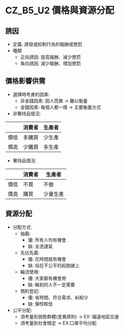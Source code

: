 # CZ_B5_U2 價格與資源分配
## 誘因
- 定義: 誘發或抑制行為的報酬或懲罰
- 種類
  - 正向誘因: 提高報酬、減少懲罰
  - 負向誘因: 減少報酬、增加懲罰
## 價格影響供需
- 選擇時考慮的因素:
  - 非金錢因素: 因人而異 -> 難以衡量
  - 金錢因素: 每個人都一樣 -> 主要衡量方式
- 非奢持品情況:

||消費者|生產者|
|----|------|------|
|價低|多購買|少生產|
|價高|少購買|多生產|

- 奢持品情況: 

||消費者|生產者|
|----|------|------|
|價低|不買|不做|
|價高|購買|少量生產|

## 資源分配
- 分配方式: 
  - 抽籤: 
    - 優: 所有人均有機會
    - 缺: 全憑運氣
  - 先佔先贏: 
    - 優: 花時間就有機會
    - 缺: 站在不公平的起跑線上
  - 輪流使用: 
    - 優: 大家都有機會用
    - 缺: 輪到的人不一定需要
  - 預約登記: 
    - 優: 省時間、符合需求、糾紛少
    - 缺: 彈性較低
- 公平分配: 
  - 須考量到弱勢群體(差異原則) -> EX: 偏遠地區交通
  - 須考量到社會穩定 -> EX:口罩平均分配